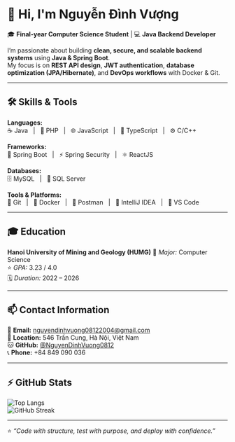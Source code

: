 # 👋 Hi, I'm Nguyễn Đình Vượng

🎓 **Final-year Computer Science Student** | 💻 **Java Backend Developer**

I’m passionate about building **clean, secure, and scalable backend systems** using **Java & Spring Boot**.  
My focus is on **REST API design**, **JWT authentication**, **database optimization (JPA/Hibernate)**, and **DevOps workflows** with Docker & Git.

---

## 🛠️ Skills & Tools  

**Languages:**  
☕ Java &nbsp; | &nbsp; 🐘 PHP &nbsp; | &nbsp; 🌐 JavaScript &nbsp; | &nbsp; 🔷 TypeScript &nbsp; | &nbsp; ⚙️ C/C++

**Frameworks:**  
🌱 Spring Boot &nbsp; | &nbsp; ⚡ Spring Security &nbsp; | &nbsp; ⚛️ ReactJS  

**Databases:**  
🗄️ MySQL &nbsp; | &nbsp; 🧩 SQL Server  

**Tools & Platforms:**  
🐙 Git &nbsp; | &nbsp; 🐳 Docker &nbsp; | &nbsp; 🔐 Postman &nbsp; | &nbsp; 🧠 IntelliJ IDEA &nbsp; | &nbsp; 🧩 VS Code  

---

## 🎓 Education  

**Hanoi University of Mining and Geology (HUMG)**
📘 *Major:* Computer Science  
⭐ *GPA:* 3.23 / 4.0  
🗓️ *Duration:* 2022 – 2026  

---

## 📫 Contact Information  

📧 **Email:** [nguyendinhvuong08122004@gmail.com](mailto:nguyendinhvuong08122004@gmail.com)  
📍 **Location:** 546 Trần Cung, Hà Nội, Việt Nam  
🐱 **GitHub:** [@NguyenDinhVuong0812](https://github.com/ndvuongq04)  
📞 **Phone:** +84 849 090 036

---

## ⚡ GitHub Stats  

![Top Langs](https://github-readme-stats.vercel.app/api/top-langs/?username=NguyenVanThang2004&layout=compact&theme=tokyonight)  
![GitHub Streak](https://github-readme-streak-stats.herokuapp.com/?user=NguyenVanThang2004&theme=tokyonight)  

---

⭐ *“Code with structure, test with purpose, and deploy with confidence.”*  
